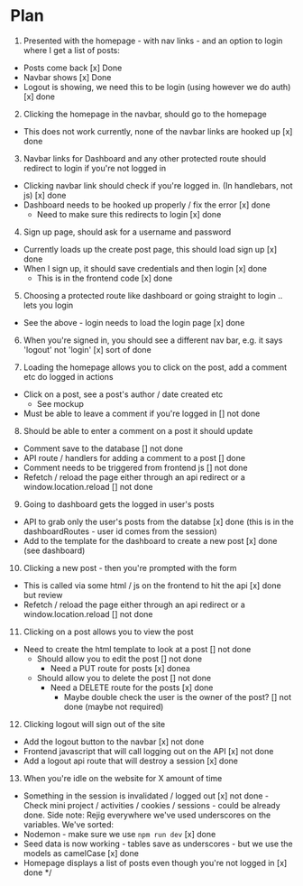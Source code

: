 # Plan

1. Presented with the homepage - with nav links - and an option to login where I get a list of posts:

- Posts come back [x] Done
- Navbar shows [x] Done
- Logout is showing, we need this to be login (using however we do auth) [x] done

2. Clicking the homepage in the navbar, should go to the homepage

- This does not work currently, none of the navbar links are hooked up [x] done

3. Navbar links for Dashboard and any other protected route should redirect to login if you're not logged in

- Clicking navbar link should check if you're logged in. (In handlebars, not js) [x] done
- Dashboard needs to be hooked up properly / fix the error [x] done
  - Need to make sure this redirects to login [x] done

4. Sign up page, should ask for a username and password

- Currently loads up the create post page, this should load sign up [x] done
- When I sign up, it should save credentials and then login [x] done
  - This is in the frontend code [x] done

5. Choosing a protected route like dashboard or going straight to login .. lets you login

- See the above - login needs to load the login page [x] done

6. When you're signed in, you should see a different nav bar, e.g. it says 'logout' not 'login' [x] sort of done

7. Loading the homepage allows you to click on the post, add a comment etc do logged in actions

- Click on a post, see a post's author / date created etc
  - See mockup
- Must be able to leave a comment if you're logged in [] not done

8. Should be able to enter a comment on a post it should update

- Comment save to the database [] not done
- API route / handlers for adding a comment to a post [] done
- Comment needs to be triggered from frontend js [] not done
- Refetch / reload the page either through an api redirect or a window.location.reload [] not done

9. Going to dashboard gets the logged in user's posts

- API to grab only the user's posts from the databse [x] done (this is in the dashboardRoutes - user id comes from the session)
- Add to the template for the dashboard to create a new post [x] done (see dashboard)

10. Clicking a new post - then you're prompted with the form

- This is called via some html / js on the frontend to hit the api [x] done but review
- Refetch / reload the page either through an api redirect or a window.location.reload [] not done

11. Clicking on a post allows you to view the post

- Need to create the html template to look at a post [] not done
  - Should allow you to edit the post [] not done
    - Need a PUT route for posts [x] donea
  - Should allow you to delete the post [] not done
    - Need a DELETE route for the posts [x] done
      - Maybe double check the user is the owner of the post? [] not done (maybe not required)

12. Clicking logout will sign out of the site

- Add the logout button to the navbar [x] not done
- Frontend javascript that will call logging out on the API [x] not done
- Add a logout api route that will destroy a session [x] done

13. When you're idle on the website for X amount of time

- Something in the session is invalidated / logged out [x] not done - Check mini project / activities / cookies / sessions - could be already done.
  Side note: Rejig everywhere we've used underscores on the variables.
  We've sorted:
- Nodemon - make sure we use `npm run dev` [x] done
- Seed data is now working - tables save as underscores - but we use the models as camelCase [x] done
- Homepage displays a list of posts even though you're not logged in [x] done \*/

